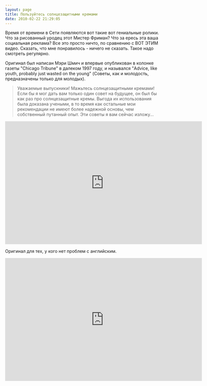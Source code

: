 ```yaml
---
layout: page
title: Пользуйтесь солнцезащитными кремами
date: 2010-02-22 21:29:05
---
```


Время от времени в Сети появляются вот такие вот гениальные ролики. Что за рисованный уродец этот Мистер Фриман? Что за ересь эта ваша социальная реклама? Все это просто ничто, по сравнению с ВОТ ЭТИМ видео. Сказать, что мне понравилось - ничего не сказать. Такое надо смотреть регулярно.

Оригинал был написан Мэри Шмич и впервые опубликован в колонке газеты "Chicago Tribune" в далеком 1997 году, и назывался "Advice, like youth, probably just wasted on the young" (Советы, как и молодость, предназначены только для молодых).

> Уважаемые выпускники! Мажьтесь солнцезащитными кремами! Если бы я мог дать вам только один совет на будущее, он был бы как раз про солнцезащитные кремы. Выгода их использования была доказана учеными, в то время как остальные мои рекомендации не имеют более надежной основы, чем собственный путанный опыт. Эти советы я вам сейчас изложу...

<!--more-->

<iframe width="640" height="400" src="https://www.youtube.com/embed/5bi0M6Pr7E8" frameborder="0" allow="accelerometer; autoplay; encrypted-media; gyroscope; picture-in-picture" allowfullscreen></iframe>

Оригинал для тех, у кого нет проблем с английским.

<iframe width="640" height="400" src="https://www.youtube.com/embed/xfq_A8nXMsQ" frameborder="0" allow="accelerometer; autoplay; encrypted-media; gyroscope; picture-in-picture" allowfullscreen></iframe>
